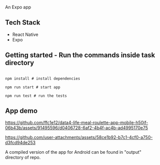 An Expo app

## Tech Stack

- React Native
- Expo

## Getting started - Run the commands inside task directory

```

npm install # install dependencies

npm run start # start app

npm run test # run the tests

```
## App demo


https://github.com/ffc1e12/data4-life-meal-roulette-app-mobile-h50jf-06b43b/assets/91495596/d0406728-6af2-4b4f-ac4b-ad4995170e75



https://github.com/user-attachments/assets/58ce1b92-b7c1-4cf0-a750-d3fcd94de253



A compiled version of the app for Android can be found in "output" directory of repo.
